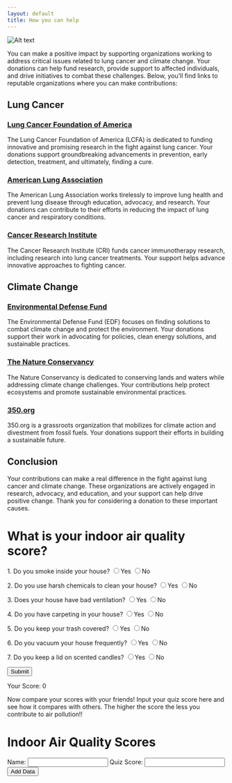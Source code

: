 ```yaml
---
layout: default
title: How you can help
---
```

![Alt text](<images/Lung Cancer (2).png>)

You can make a positive impact by supporting organizations working to address critical issues related to lung cancer and climate change. Your donations can help fund research, provide support to affected individuals, and drive initiatives to combat these challenges. Below, you'll find links to reputable organizations where you can make contributions:

## Lung Cancer

### [Lung Cancer Foundation of America](https://lcfamerica.org/donate/)
The Lung Cancer Foundation of America (LCFA) is dedicated to funding innovative and promising research in the fight against lung cancer. Your donations support groundbreaking advancements in prevention, early detection, treatment, and ultimately, finding a cure.

### [American Lung Association](https://www.lung.org/get-involved/ways-to-give)
The American Lung Association works tirelessly to improve lung health and prevent lung disease through education, advocacy, and research. Your donations can contribute to their efforts in reducing the impact of lung cancer and respiratory conditions.

### [Cancer Research Institute](https://www.cancerresearch.org/join-the-cause/donate)
The Cancer Research Institute (CRI) funds cancer immunotherapy research, including research into lung cancer treatments. Your support helps advance innovative approaches to fighting cancer.

## Climate Change

### [Environmental Defense Fund](https://www.edf.org/give)
The Environmental Defense Fund (EDF) focuses on finding solutions to combat climate change and protect the environment. Your donations support their work in advocating for policies, clean energy solutions, and sustainable practices.

### [The Nature Conservancy](https://www.nature.org/en-us/what-we-do/our-insights/perspectives/support-our-mission/)
The Nature Conservancy is dedicated to conserving lands and waters while addressing climate change challenges. Your contributions help protect ecosystems and promote sustainable environmental practices.

### [350.org](https://350.org/donate/)
350.org is a grassroots organization that mobilizes for climate action and divestment from fossil fuels. Your donations support their efforts in building a sustainable future.

## Conclusion

Your contributions can make a real difference in the fight against lung cancer and climate change. These organizations are actively engaged in research, advocacy, and education, and your support can help drive positive change. Thank you for considering a donation to these important causes.

<!DOCTYPE html>
<html>
<head>
    <title>Indoor Air Quality</title>
    <script src="https://cdn.jsdelivr.net/npm/chart.js"></script>
</head>
<body>
    <h1>What is your indoor air quality score?</h1>
    <form id="quizForm">
        <p>
            <label for="smoke">1. Do you smoke inside your house?</label>
            <input type="radio" name="smoke" value="1">Yes
            <input type="radio" name="smoke" value="0">No
        </p>
        <p>
            <label for="chemicals">2. Do you use harsh chemicals to clean your house?</label>
            <input type="radio" name="chemicals" value="1">Yes
            <input type="radio" name="chemicals" value="0">No
        </p>
        <p>
            <label for="ventilation">3. Does your house have bad ventilation?</label>
            <input type="radio" name="ventilation" value="1">Yes
            <input type="radio" name="ventilation" value="0">No
        </p>
        <p>
            <label for="carpeting">4. Do you have carpeting in your house?</label>
            <input type="radio" name="carpeting" value="1">Yes
            <input type="radio" name="carpeting" value="0">No
        </p>
        <p>
            <label for="trash">5. Do you keep your trash covered?</label>
            <input type="radio" name="trash" value="1">Yes
            <input type="radio" name="trash" value="0">No
        </p>
        <p>
            <label for="vacuum">6. Do you vacuum your house frequently?</label>
            <input type="radio" name="vacuum" value="1">Yes
            <input type="radio" name="vacuum" value="0">No
        </p>
        <p>
            <label for="candles">7. Do you keep a lid on scented candles?</label>
            <input type="radio" name="candles" value="1">Yes
            <input type="radio" name="candles" value="0">No
        </p>
        <input type="button" value="Submit" id="submitBtn">
    </form>
    <p>Your Score: <span id="score">0</span></p>
</body>
</html>

<script>
    let score = 0;
    const answers = document.forms["quizForm"].elements;

    function calculateScore() {
        for (let i = 0; i < answers.length; i++) {
            if (answers[i].type === "radio" && answers[i].checked) {
                score += parseInt(answers[i].value);
            }
        }
        document.getElementById("score").textContent = 7 - score; // Calculate the score as 7 minus the total points
        score = 0; // Reset the score to 0
    }

    document.getElementById("submitBtn").addEventListener("click", calculateScore);
</script>


Now compare your scores with your friends! Input your quiz score here and see how it compares with others. The higher the score the less you contribute to air pollution!! 

<html>
<head>
    <title>Indoor Air Quality Scores</title>
    <script src="https://cdn.jsdelivr.net/npm/chart.js"></script>
</head>
<body>
    <h1>Indoor Air Quality Scores</h1>
    <div>
        <label for="userName">Name:</label>
        <input type="text" id="userName">
        <label for="quizScore">Quiz Score:</label>
        <input type="number" id="quizScore" min="0">
        <button id="addData">Add Data</button>
    </div>
    <canvas id="chart"></canvas>

<script>
        const userNames = [];
        const quizScores = [];
        const ctx = document.getElementById("chart").getContext("2d");
        let chart;

        document.getElementById("addData").addEventListener("click", () => {
            const userName = document.getElementById("userName").value;
            const quizScore = parseInt(document.getElementById("quizScore").value);
            userNames.push(userName);
            quizScores.push(quizScore);

            if (chart) {
                chart.destroy();
            }

            chart = new Chart(ctx, {
                type: "bar",
                data: {
                    labels: userNames,
                    datasets: [{
                        label: "Quiz Score",
                        data: quizScores,
                        backgroundColor: "rgba(75, 192, 192, 0.2)",
                        borderColor: "rgba(75, 192, 192, 1)",
                        borderWidth: 1
                    }]
                },
                options: {
                    scales: {
                        y: {
                            beginAtZero: true
                        }
                    }
                }
            });

            document.getElementById("userName").value = "";
            document.getElementById("quizScore").value = "";
        });
    </script>
</body>
</html>
